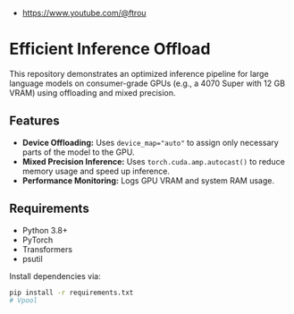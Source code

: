 - https://www.youtube.com/@ftrou
# Efficient Inference Offload

This repository demonstrates an optimized inference pipeline for large language models on consumer-grade GPUs (e.g., a 4070 Super with 12 GB VRAM) using offloading and mixed precision.

## Features

- **Device Offloading:** Uses `device_map="auto"` to assign only necessary parts of the model to the GPU.
- **Mixed Precision Inference:** Uses `torch.cuda.amp.autocast()` to reduce memory usage and speed up inference.
- **Performance Monitoring:** Logs GPU VRAM and system RAM usage.

## Requirements

- Python 3.8+
- PyTorch
- Transformers
- psutil

Install dependencies via:

```bash
pip install -r requirements.txt
# Vpool
